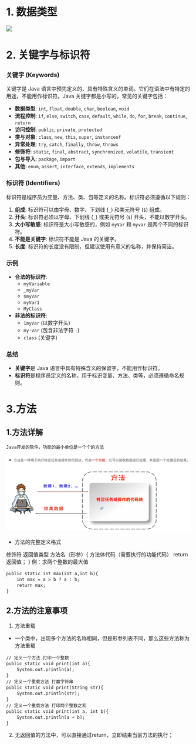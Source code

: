 # 1. 数据类型
![](https://cdn.jsdelivr.net/gh/Leicha1/tuchuang/img/20250312204032.png)
# 2. 关键字与标识符

### 关键字 (Keywords)

关键字是 Java 语言中预先定义的、具有特殊含义的单词。它们在语法中有特定的用途，不能用作标识符。Java 关键字都是小写的，常见的关键字包括：

- **数据类型**: `int`, `float`, `double`, `char`, `boolean`, `void`
- **流程控制**: `if`, `else`, `switch`, `case`, `default`, `while`, `do`, `for`, `break`, `continue`, `return`
- **访问控制**: `public`, `private`, `protected`
- **类与对象**: `class`, `new`, `this`, `super`, `instanceof`
- **异常处理**: `try`, `catch`, `finally`, `throw`, `throws`
- **修饰符**: `static`, `final`, `abstract`, `synchronized`, `volatile`, `transient`
- **包与导入**: `package`, `import`
- **其他**: `enum`, `assert`, `interface`, `extends`, `implements`
### 标识符 (Identifiers)

标识符是程序员为变量、方法、类、包等定义的名称。标识符必须遵循以下规则：

1. **组成**: 标识符可以由字母、数字、下划线 (`_`) 和美元符号 (`$`) 组成。
2. **开头**: 标识符必须以字母、下划线 (`_`) 或美元符号 (`$`) 开头，不能以数字开头。
3. **大小写敏感**: 标识符是大小写敏感的，例如 `myVar` 和 `myvar` 是两个不同的标识符。
4. **不能是关键字**: 标识符不能是 Java 的关键字。
5. **长度**: 标识符的长度没有限制，但建议使用有意义的名称，并保持简洁。
### 示例
- **合法的标识符**:
  - `myVariable`
  - `_myVar`
  - `$myVar`
  - `myVar1`
  - `MyClass`
- **非法的标识符**:
  - `1myVar` (以数字开头)
  - `my-Var` (包含非法字符 `-`)
  - `class` (关键字)
### 总结 
- **关键字**是 Java 语言中具有特殊含义的保留字，不能用作标识符。
- **标识符**是程序员定义的名称，用于标识变量、方法、类等，必须遵循命名规则。

# 3.方法
## 1.方法详解
	Java开发的软件，功能的最小单位是一个个的方法
![](https://raw.githubusercontent.com/Leicha1/tuchuang/main/img/20250312210036.png)
- 方法的完整定义格式

修饰符 返回值类型 方法名（形参）{
	方法体代码（需要执行的功能代码）
	return 返回值；
}
例：求两个整数的最大值
```
public static int max(int a,int b){
	int max = a > b ? a : b;
	return max;
}
```
## 2.方法的注意事项
1. 方法重载
- 一个类中，出现多个方法的名称相同，但是形参列表不同，那么这些方法称为方法重载
```
// 定义一个方法 打印一个整数  
public static void print(int a){  
    System.out.println(a);  
}  
// 定义一个重载方法 打赢字符串  
public static void print(String str){  
    System.out.println(str);  
}  
// 定义一个重载方法 打印两个整数之和  
public static void print(int a, int b){  
    System.out.println(a + b);  
}
```
2. 无返回值的方法中，可以直接通过return，立即结束当前方法的执行；

